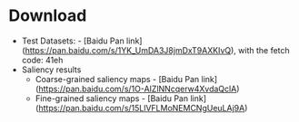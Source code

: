 # Download
- Test Datasets: - [Baidu Pan link] (https://pan.baidu.com/s/1YK_UmDA3J8jmDxT9AXKIvQ), with the fetch code: 41eh
- Saliency results
	- Coarse-grained saliency maps - [Baidu Pan link] (https://pan.baidu.com/s/1O-AIZlNNcqerw4XvdaQclA)
	- Fine-grained saliency maps - [Baidu Pan link] (https://pan.baidu.com/s/15LlVFLMoNEMCNgUeuLAj9A)
